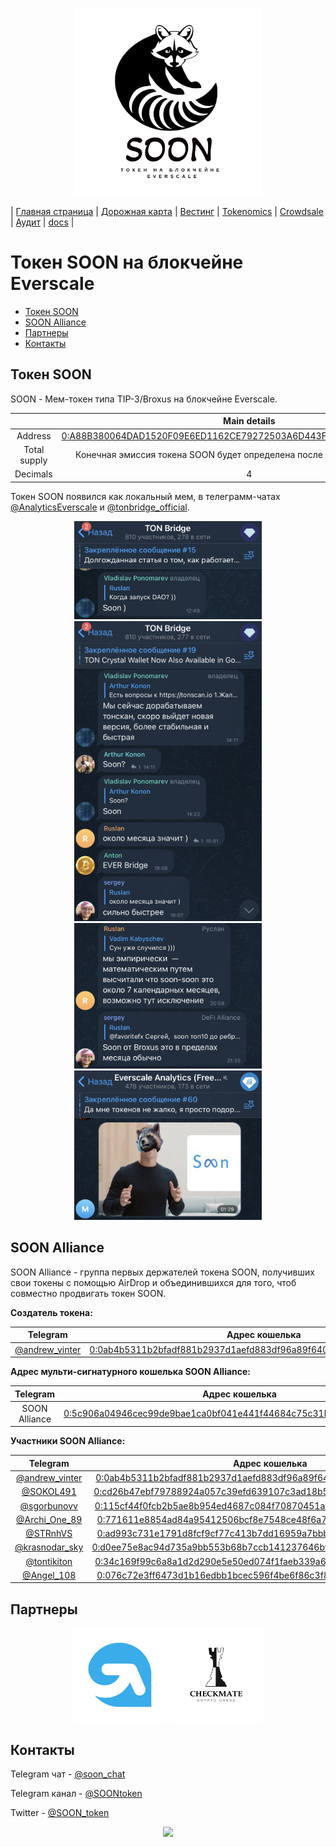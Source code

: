<p align='center'><img src='https://raw.githubusercontent.com/SOONTOKEN/soontoken.github.io/main/img/logo.png' width='300'></p>

| [Главная страница](https://soontoken.github.io) | [Дорожная карта](/roadmap) | [Вестинг](/vesting/) | [Tokenomics](https://docs.google.com/spreadsheets/d/1Jj3XlLC6MkDi6-cvHPL6PpJ5IXD96dJd0UckqNrWv-A/edit#gid=0) | [Crowdsale](/Crowdsale/) | [Аудит](/audits/) | [docs](/docs/) |

# Токен SOON на блокчейне Everscale

* [Токен SOON](#токен-soon)
* [SOON Alliance](#soon-alliance)
* [Партнеры](#партнеры)
* [Контакты](#контакты)

## Токен SOON

SOON - Мем-токен типа TIP-3/Broxus на блокчейне Everscale.

|  | Main details |
|:----------:|:----------:|
| Address | [0:A88B380064DAD1520F09E6ED1162CE79272503A6D443FC938FAEAABD135C294D](https://tonscan.io/accounts/0:A88B380064DAD1520F09E6ED1162CE79272503A6D443FC938FAEAABD135C294D) |
| Total supply | Конечная эмиссия токена SOON будет определена после проведения Crowdsale |
| Decimals | 4 |


Токен SOON появился как локальный мем, в телеграмм-чатах [@AnalyticsEverscale](https://t.me/AnalyticsEverscale) и [@tonbridge_official](https://t.me/tonbridge_official).

<p align='center'><img src='https://raw.githubusercontent.com/SOONTOKEN/soontoken.github.io/main/img/C66AC453-3F69-434A-85A7-5282E87BEB93.jpeg' width='300'>
<img src='https://raw.githubusercontent.com/SOONTOKEN/soontoken.github.io/main/img/E30CAC5B-E940-4359-9EE6-6C11B88194ED.jpeg' width='300'>
<img src='https://raw.githubusercontent.com/SOONTOKEN/soontoken.github.io/main/img/83576AF5-A1AE-407D-AB56-660BC1C1FF47.jpeg' width='300'>
<img src='https://raw.githubusercontent.com/SOONTOKEN/soontoken.github.io/main/img/C9B3FBFD-E088-4A7A-A31E-20E3D585A653.jpeg' width='300'></p>

## SOON Alliance

SOON Alliance - группа первых держателей токена SOON, получивших свои токены с помощью  AirDrop и объединившихся для того, чтоб совместно продвигать токен SOON.

**Создатель токена:**

| Telegram | Адрес кошелька |
|:----------:|:----------:|
| [@andrew_vinter](https://t.me/andrew_vinter) | [0:0ab4b5311b2bfadf881b2937d1aefd883df96a89f6404795c6ba3d844c9a3980](https://tonscan.io/accounts/0:0ab4b5311b2bfadf881b2937d1aefd883df96a89f6404795c6ba3d844c9a3980) |

**Адрес мульти-сигнатурного кошелька SOON Alliance:**

| Telegram | Адрес кошелька |
|:----------:|:----------:|
| SOON Alliance | [0:5c906a04946cec99de9bae1ca0bf041e441f44684c75c31bcb5974b480805fa2](https://tonscan.io/accounts/0:5c906a04946cec99de9bae1ca0bf041e441f44684c75c31bcb5974b480805fa2) |

**Участники SOON Alliance:**

| Telegram | Адрес кошелька |
|:----------:|:----------:|
| [@andrew_vinter](https://t.me/andrew_vinter) | [0:0ab4b5311b2bfadf881b2937d1aefd883df96a89f6404795c6ba3d844c9a3980](https://tonscan.io/accounts/0:0ab4b5311b2bfadf881b2937d1aefd883df96a89f6404795c6ba3d844c9a3980) |
| [@SOKOL491](https://t.me/SOKOL491) | [0:cd26b47ebf79788924a057c39efd639107c3ad18b5de67bf5f3eb14812214433](https://tonscan.io/accounts/0:cd26b47ebf79788924a057c39efd639107c3ad18b5de67bf5f3eb14812214433) |
| [@sgorbunovv](https://t.me/sgorbunovv) | [0:115cf44f0fcb2b5ae8b954ed4687c084f70870451a04acdd2234137ad7cc3039](https://tonscan.io/accounts/0:115cf44f0fcb2b5ae8b954ed4687c084f70870451a04acdd2234137ad7cc3039) |
| [@Archi_One_89](https://t.me/Archi_One_89) | [0:771611e8854ad84a95412506bcf8e7548ce48f6a7ecdfcb9ff261507b8e0f1c6](https://tonscan.io/accounts/0:771611e8854ad84a95412506bcf8e7548ce48f6a7ecdfcb9ff261507b8e0f1c6) |
| [@STRnhVS](https://t.me/STRnhVS) | [0:ad993c731e1791d8fcf9cf77c413b7dd16959a7bbb3a5ca386f4183dff1113b1](https://tonscan.io/accounts/0:ad993c731e1791d8fcf9cf77c413b7dd16959a7bbb3a5ca386f4183dff1113b1) |
| [@krasnodar_sky](https://t.me/krasnodar_sky) | [0:d0ee75e8ac94d735a9bb553b68b7ccb141237646bf9529098663443724f54f19](https://tonscan.io/accounts/0:d0ee75e8ac94d735a9bb553b68b7ccb141237646bf9529098663443724f54f19) |
| [@tontikiton](https://t.me/tontikiton) | [0:34c169f99c6a8a1d2d290e5e50ed074f1faeb339a6fc4a3cdd647659335d9820](https://tonscan.io/accounts/0:34c169f99c6a8a1d2d290e5e50ed074f1faeb339a6fc4a3cdd647659335d9820) |
| [@Angel_108](https://t.me/Angel_108) | [0:076c72e3ff6473d1b16edbb1bcec596f4be6f86c3f8845339d717d9f32e33bea](https://tonscan.io/accounts/0:076c72e3ff6473d1b16edbb1bcec596f4be6f86c3f8845339d717d9f32e33bea) |

## Партнеры

<p align='center'>
<a href='https://gramkit.org/ru'><img src='https://raw.githubusercontent.com/SOONTOKEN/soontoken.github.io/main/img/gramkit1w.png' width='150'></a>
<a href='https://checkmate-labs.org'><img src='https://raw.githubusercontent.com/SOONTOKEN/soontoken.github.io/main/img/Chess-Game.png' width='150'></a>
</p>

## Контакты

Telegram чат - [@soon_chat](https://t.me/soon_chat)

Telegram канал - [@SOONtoken](https://t.me/SOONtoken)

Twitter - [@SOON_token](https://twitter.com/SOON_token)

<p align='center'><img src='https://gramkit.org/everscale-branding-v1.0/logo/main.svg' width='100'></p>
